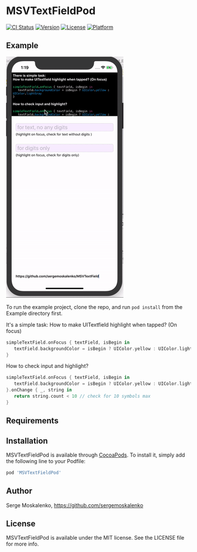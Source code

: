 # MSVTextFieldPod

[![CI Status](https://img.shields.io/travis/sergemoskalenko/MSVTextFieldPod.svg?style=flat)](https://travis-ci.org/sergemoskalenko/MSVTextFieldPod)
[![Version](https://img.shields.io/cocoapods/v/MSVTextFieldPod.svg?style=flat)](https://cocoapods.org/pods/MSVTextFieldPod)
[![License](https://img.shields.io/cocoapods/l/MSVTextFieldPod.svg?style=flat)](https://cocoapods.org/pods/MSVTextFieldPod)
[![Platform](https://img.shields.io/cocoapods/p/MSVTextFieldPod.svg?style=flat)](https://cocoapods.org/pods/MSVTextFieldPod)

## Example

[![img](https://raw.githubusercontent.com/sergemoskalenko/MSVTextField/master/Example/MSVTextField.gif)](https://github.com/sergemoskalenko/MSVTextField)



To run the example project, clone the repo, and run `pod install` from the Example directory first.

It's a simple task:
How to make UITextfield highlight when tapped? (On focus)

```swift
simpleTextField.onFocus { textField, isBegin in
   textField.backgroundColor = isBegin ? UIColor.yellow : UIColor.lightGray
}
```

How to check input and highlight?

```swift
simpleTextField.onFocus { textField, isBegin in
   textField.backgroundColor = isBegin ? UIColor.yellow : UIColor.lightGray
}.onChange { _, string in
   return string.count < 10 // check for 10 symbols max
}
```


## Requirements

## Installation

MSVTextFieldPod is available through [CocoaPods](https://cocoapods.org). To install
it, simply add the following line to your Podfile:

```ruby
pod 'MSVTextFieldPod'
```

## Author

Serge Moskalenko, https://github.com/sergemoskalenko

## License

MSVTextFieldPod is available under the MIT license. See the LICENSE file for more info.
